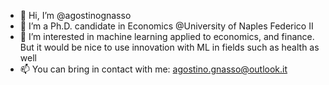 - 👋 Hi, I’m @agostinognasso
- 🌱 I’m a Ph.D. candidate in Economics @University of Naples Federico II
- 👀 I’m interested in machine learning applied to economics, and finance. But it would be nice to use innovation with ML in fields such as health as well
- 📫 You can bring in contact with me: agostino.gnasso@outlook.it

